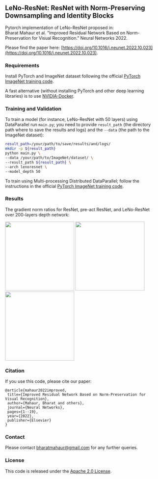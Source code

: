 ## LeNo-ResNet: ResNet with Norm-Preserving Downsampling and Identity Blocks

Pytorch implementation of LeNo-ResNet proposed in:<br />
Bharat Mahaur et al. "Improved Residual Network Based on Norm-Preservation for Visual Recognition." Neural Networks 2022.

Please find the paper here: [https://doi.org/10.1016/j.neunet.2022.10.023](https://doi.org/10.1016/j.neunet.2022.10.023).


### Requirements

Install PyTorch and ImageNet dataset following the official [PyTorch ImageNet training code](https://github.com/pytorch/examples/tree/master/imagenet).

A fast alternative (without installing PyTorch and other deep learning libraries) is to use [NVIDIA-Docker](https://docs.nvidia.com/deeplearning/frameworks/pytorch-release-notes/pullcontainer.html#pullcontainer).


### Training and Validation
To train a model (for instance, LeNo-ResNet with 50 layers) using DataParallel run `main.py`; you need to provide `result_path` (the directory path where to save the results and logs) and the `--data` (the path to the ImageNet dataset): 

```bash
result_path=/your/path/to/save/results/and/logs/
mkdir -p ${result_path}
python main.py \
--data /your/path/to/ImageNet/dataset/ \
--result_path ${result_path} \
--arch lenoresnet \
--model_depth 50
```
To train using Multi-processing Distributed DataParallel; follow the instructions in the official [PyTorch ImageNet training code](https://github.com/pytorch/examples/tree/master/imagenet).


### Results
The gradient norm ratios for ResNet, pre-act ResNet, and LeNo-ResNet over 200-layers depth network:

<img src="https://github.com/bharatmahaur/test/blob/main/imgs/1.png" width="auto" height="225">
<img src="https://github.com/bharatmahaur/test/blob/main/imgs/2.png" width="auto" height="225">
<img src="https://github.com/bharatmahaur/test/blob/main/imgs/3.png" width="auto" height="225">

### Citation
If you use this code, please cite our paper:
```
@article{mahaur2022improved,
 title={Improved Residual Network Based on Norm-Preservation for Visual Recognition}, 
 author={Mahaur, Bharat and others},
 journal={Neural Networks},
 pages={1--19},
 year={2022},
 publisher={Elsevier}
}
```
### Contact
Please contact [bharatmahaur@gmail.com](mailto:bharatmahaur@gmail.com) for any further queries.


### License
This code is released under the [Apache 2.0 License](LICENSE.md).
